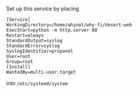 Set up this service by placing 
```
[Service]
WorkingDirectory=/home/whynot/why-fi/desert-web
ExecStart=python -m http.server 80
Restart=always
StandardOutput=syslog
StandardError=syslog
SyslogIdentifier=propanel
User=root
Group=root
[Install]
WantedBy=multi-user.target
```
into `/etc/systemd/system`